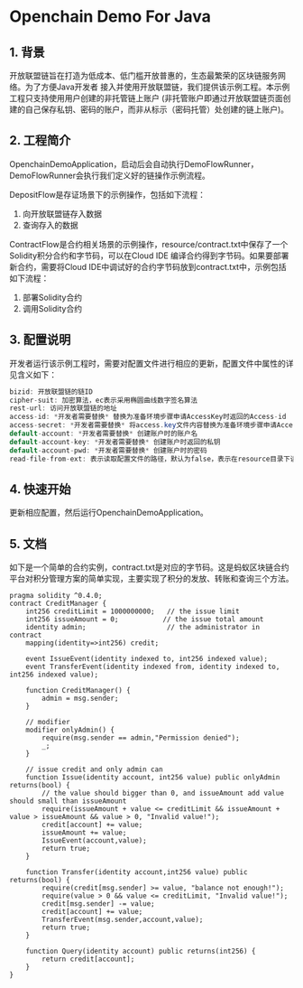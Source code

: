 # Openchain Demo For Java

## 1. 背景
开放联盟链旨在打造为低成本、低门槛开放普惠的，生态最繁荣的区块链服务网络。为了方便Java开发者
接入并使用开放联盟链，我们提供该示例工程。本示例工程只支持使用用户创建的非托管链上账户
(非托管账户即通过开放联盟链页面创建的自己保存私钥、密码的账户，而非从标示（密码托管）处创建的链上账户)。               

## 2. 工程简介
OpenchainDemoApplication，启动后会自动执行DemoFlowRunner，DemoFlowRunner会执行我们定义好的链操作示例流程。

DepositFlow是存证场景下的示例操作，包括如下流程：
1. 向开放联盟链存入数据
2. 查询存入的数据

ContractFlow是合约相关场景的示例操作，resource/contract.txt中保存了一个Solidity积分合约和字节码，可以在Cloud IDE
编译合约得到字节码。如果要部署新合约，需要将Cloud IDE中调试好的合约字节码放到contract.txt中，示例包括如下流程：
1. 部署Solidity合约
2. 调用Solidity合约


## 3. 配置说明
开发者运行该示例工程时，需要对配置文件进行相应的更新，配置文件中属性的详见含义如下：
```java
bizid: 开放联盟链的链ID
cipher-suit: 加密算法，ec表示采用椭圆曲线数字签名算法
rest-url: 访问开放联盟链的地址
access-id: *开发者需要替换* 替换为准备环境步骤申请AccessKey时返回的Access-id
access-secret: *开发者需要替换* 将access.key文件内容替换为准备环境步骤申请AccessKey时返回的密钥
default-account: *开发者需要替换* 创建账户时的账户名
default-account-key: *开发者需要替换* 创建账户时返回的私钥
default-account-pwd: *开发者需要替换* 创建账户时的密码
read-file-from-ext: 表示读取配置文件的路径，默认为false，表示在resource目录下读取
```

## 4. 快速开始
更新相应配置，然后运行OpenchainDemoApplication。

## 5. 文档
如下是一个简单的合约实例，contract.txt是对应的字节码。这是蚂蚁区块链合约平台对积分管理方案的简单实现，主要实现了积分的发放、转账和查询三个方法。
```solidity
pragma solidity ^0.4.0;
contract CreditManager {
    int256 creditLimit = 1000000000;   // the issue limit
    int256 issueAmount = 0;           // the issue total amount
    identity admin;                    // the administrator in contract
    mapping(identity=>int256) credit;
    
    event IssueEvent(identity indexed to, int256 indexed value);
    event TransferEvent(identity indexed from, identity indexed to, int256 indexed value);
    
    function CreditManager() {
        admin = msg.sender;
    }
    
    // modifier
    modifier onlyAdmin() {
        require(msg.sender == admin,"Permission denied");
        _;
    }
    
    // issue credit and only admin can 
    function Issue(identity account, int256 value) public onlyAdmin returns(bool) {
        // the value should bigger than 0, and issueAmount add value should small than issueAmount
        require(issueAmount + value <= creditLimit && issueAmount + value > issueAmount && value > 0, "Invalid value!");
        credit[account] += value;
        issueAmount += value;
        IssueEvent(account,value);
        return true;
    }
    
    function Transfer(identity account,int256 value) public returns(bool) {
        require(credit[msg.sender] >= value, "balance not enough!");
        require(value > 0 && value <= creditLimit, "Invalid value!");
        credit[msg.sender] -= value;
        credit[account] += value;
        TransferEvent(msg.sender,account,value);
        return true;
    }
    
    function Query(identity account) public returns(int256) {
        return credit[account];
    }
}
```